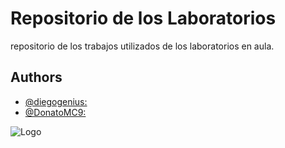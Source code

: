 

# Repositorio de los Laboratorios 

repositorio de los trabajos utilizados de los laboratorios en aula.



## Authors

- [@diegogenius:](//www.github.com/diegogenius)
- [@DonatoMC9:](//www.github.com/DonatoMC9)


![Logo](https://encrypted-tbn0.gstatic.com/images?q=tbn:ANd9GcRR9YPyZ3phzidZ5CDerTXGtvUWTVkH_SBrzQ&s)

